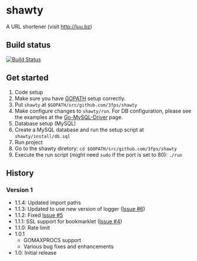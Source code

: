 # shawty
A URL shortener (visit http://luu.bz)

## Build status
[![Build Status](https://secure.travis-ci.org/3fps/shawty.png)](http://travis-ci.org/3fps/shawty)

## Get started
1. Code setup
  1. Make sure you have [GOPATH](http://golang.org/cmd/go/#GOPATH_environment_variable) setup correctly.
  2. Put `shawty` at `$GOPATH/src/github.com/3fps/shawty`
  3. Make configure changes to `shawty/run`. For DB configuration, please see the examples at the [Go-MySQL-Driver](https://github.com/Go-SQL-Driver/MySQL#examples) page.
2. Database setup (MySQL)
  1. Create a MySQL database and run the setup script at `shawty/install/db.sql`
3. Run project
  1. Go to the shawty diretory: `cd $GOPATH/src/github.com/3fps/shawty`
  2. Execute the run script (might need `sudo` if the port is set to 80): `./run`

## History

### Version 1
* 1.1.4: Updated import paths
* 1.1.3: Updated to use new version of logger ([Issue #6](https://github.com/3fps/shawty/issues/6))
* 1.1.2: Fixed [Issue #5](https://github.com/3fps/shawty/issues/5)
* 1.1.1: SSL support for bookmarklet ([Issue #4](https://github.com/3fps/shawty/issues/4))
* 1.1.0: Rate limit
* 1.0.1
  * GOMAXPROCS support
  * Various bug fixes and enhancements
* 1.0: Initial release
